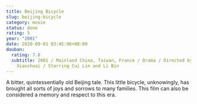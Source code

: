 ```yaml
---
title: Beijing Bicycle
slug: beijing-bicycle
category: movie
status: done
rating: 5
year: "2001"
date: 2020-09-01 03:45:06+08:00
douban:
  rating: 7.8
  subtitle: 2001 / Mainland China, Taiwan, France / Drama / Directed by Wang
    Xiaoshuai / Starring Cui Lin and Li Bin
---
```


A bitter, quintessentially old Beijing tale. This little bicycle, unknowingly, has brought all sorts of joys and sorrows to many families. This film can also be considered a memory and respect to this era.
